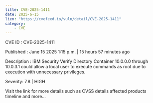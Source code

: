 ```yaml
---
title: CVE-2025-1411
date: 2025-6-15
lien: "https://cvefeed.io/vuln/detail/CVE-2025-1411"
category:
    - CVE
---
```


CVE ID : CVE-2025-1411

Published :  June 15
2025
1:15 p.m. | 15 hours
57 minutes ago

Description : IBM Security Verify Directory Container 10.0.0.0 through 10.0.3.1 could allow a local user to execute commands as root due to execution with unnecessary privileges.

Severity: 7.8 | HIGH

Visit the link for more details
such as CVSS details
affected products
timeline
and more...
